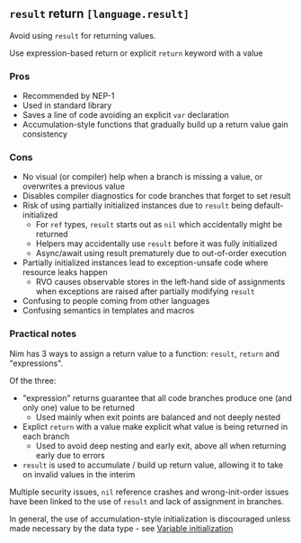 ## `result` return `[language.result]`

Avoid using `result` for returning values.

Use expression-based return or explicit `return` keyword with a value

### Pros

* Recommended by NEP-1
* Used in standard library
* Saves a line of code avoiding an explicit `var` declaration
* Accumulation-style functions that gradually build up a return value gain consistency

### Cons

* No visual (or compiler) help when a branch is missing a value, or overwrites a previous value
* Disables compiler diagnostics for code branches that forget to set result
* Risk of using partially initialized instances due to `result` being default-initialized
    * For `ref` types, `result` starts out as `nil` which accidentally might be returned
    * Helpers may accidentally use `result` before it was fully initialized
    * Async/await using result prematurely due to out-of-order execution
* Partially initialized instances lead to exception-unsafe code where resource leaks happen
    * RVO causes observable stores in the left-hand side of assignments when exceptions are raised after partially modifying `result`
* Confusing to people coming from other languages
* Confusing semantics in templates and macros

### Practical notes

Nim has 3 ways to assign a return value to a function: `result`, `return` and "expressions".

Of the three:

* "expression" returns guarantee that all code branches produce one (and only one) value to be returned
  * Used mainly when exit points are balanced and not deeply nested
* Explict `return` with a value make explicit what value is being returned in each branch
  * Used to avoid deep nesting and early exit, above all when returning early due to errors
* `result` is used to accumulate / build up return value, allowing it to take on invalid values in the interim

Multiple security issues, `nil` reference crashes and wrong-init-order issues have been linked to the use of `result` and lack of assignment in branches.

In general, the use of accumulation-style initialization is discouraged unless made necessary by the data type - see [Variable initialization](language.varinit.md)

